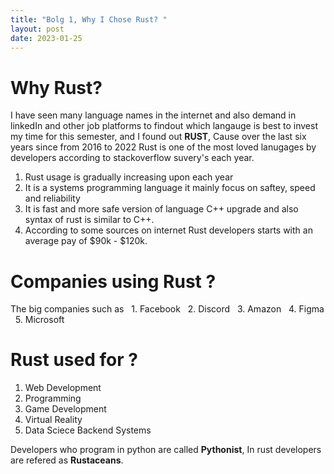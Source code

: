 ```yaml
---
title: "Bolg 1, Why I Chose Rust? "
layout: post
date: 2023-01-25
---
```

# Why Rust?
I have seen many language names in the internet and also demand in linkedIn and other job platforms to findout which langauge is best to invest my time for this semester, and I found out **RUST**, Cause over the last six years since from 2016 to 2022 Rust is one of the most loved lanugages by developers according to stackoverflow suvery's each year.

1. Rust usage is gradually increasing upon each year
2. It is a systems programming language it mainly focus on saftey, speed and reliability  
3. It is fast and more safe version of language C++ upgrade and also syntax of rust is similar to C++.
4. According to some sources on internet Rust developers starts with an average pay of $90k - $120k.

# Companies using Rust ?
  The big companies such as 
  &nbsp; 1. Facebook
  &nbsp; 2. Discord
  &nbsp; 3. Amazon
  &nbsp; 4. Figma
  &nbsp; 5. Microsoft 


# Rust used for ?
1. Web Development
2. Programming
3. Game Development
4. Virtual Reality
5. Data Sciece Backend Systems


Developers who program in python are called **Pythonist**, In rust developers are refered as **Rustaceans**.



